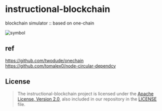 # instructional-blockchain
blockchain simulator :: based on one-chain

![symbol](https://github.com/twodude/instructional-blockchain/blob/master/images/symbol.png)

## ref
https://github.com/twodude/onechain   
https://github.com/tomalex0/node-circular-dependcy   

## License
> The instructional-blockchain project is licensed under the [Apache License, Version 2.0](https://opensource.org/licenses/Apache-2.0), also included in our repository in the [LICENSE](https://github.com/twodude/instructional-blockchain/blob/master/LICENSE) file.
